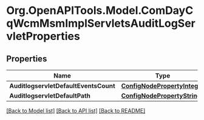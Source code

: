 # Org.OpenAPITools.Model.ComDayCqWcmMsmImplServletsAuditLogServletProperties
## Properties

Name | Type | Description | Notes
------------ | ------------- | ------------- | -------------
**AuditlogservletDefaultEventsCount** | [**ConfigNodePropertyInteger**](ConfigNodePropertyInteger.md) |  | [optional] 
**AuditlogservletDefaultPath** | [**ConfigNodePropertyString**](ConfigNodePropertyString.md) |  | [optional] 

[[Back to Model list]](../README.md#documentation-for-models) [[Back to API list]](../README.md#documentation-for-api-endpoints) [[Back to README]](../README.md)

